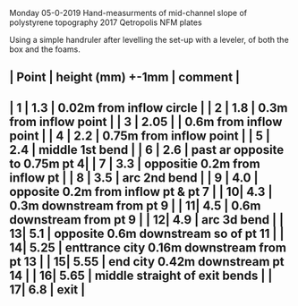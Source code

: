 Monday 05-0-2019 Hand-measurments of mid-channel slope of polystyrene topography 2017 Qetropolis NFM plates

Using a simple handruler after levelling the set-up with  a leveler, of both the box and the foams.

| Point |  height (mm) +-1mm |  comment |
----------------------------
| 1 | 1.3 | 0.02m from inflow circle |
| 2 | 1.8 | 0.3m from inflow point |
| 3 | 2.05 | | 0.6m from inflow point |
| 4 | 2.2 | 0.75m from inflow point |
| 5 | 2.4 | middle 1st bend |
| 6 | 2.6 | past ar opposite to 0.75m pt 4|
| 7 | 3.3 | oppositie 0.2m from inflow pt |
| 8 | 3.5 | arc 2nd bend |
| 9 | 4.0 | opposite 0.2m from inflow pt & pt 7 |
| 10| 4.3 | 0.3m downstream from pt 9 |
| 11| 4.5 | 0.6m downstream from pt 9 |
| 12| 4.9 | arc  3d bend |
| 13| 5.1 | opposite 0.6m downstream so of pt 11 |
| 14| 5.25 | enttrance city 0.16m downstream from pt 13 |
| 15| 5.55 | end city 0.42m downstream pt 14 |
| 16| 5.65 | middle straight of exit bends |
| 17| 6.8 | exit |
--------------------------------
